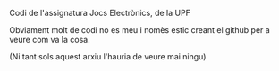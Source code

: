 Codi de l'assignatura Jocs Electrònics, de la UPF

Obviament molt de codi no es meu i nomès estic creant el github per a veure com va la cosa.


(Ni tant sols aquest arxiu l'hauria de veure mai ningu)
